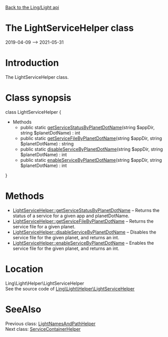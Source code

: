 [Back to the Ling/Light api](https://github.com/lingtalfi/Light/blob/master/doc/api/Ling/Light.md)



The LightServiceHelper class
================
2019-04-09 --> 2021-05-31






Introduction
============

The LightServiceHelper class.



Class synopsis
==============


class <span class="pl-k">LightServiceHelper</span>  {

- Methods
    - public static [getServiceStatusByPlanetDotName](https://github.com/lingtalfi/Light/blob/master/doc/api/Ling/Light/Helper/LightServiceHelper/getServiceStatusByPlanetDotName.md)(string $appDir, string $planetDotName) : int
    - public static [getServiceFileByPlanetDotName](https://github.com/lingtalfi/Light/blob/master/doc/api/Ling/Light/Helper/LightServiceHelper/getServiceFileByPlanetDotName.md)(string $appDir, string $planetDotName) : string
    - public static [disableServiceByPlanetDotName](https://github.com/lingtalfi/Light/blob/master/doc/api/Ling/Light/Helper/LightServiceHelper/disableServiceByPlanetDotName.md)(string $appDir, string $planetDotName) : int
    - public static [enableServiceByPlanetDotName](https://github.com/lingtalfi/Light/blob/master/doc/api/Ling/Light/Helper/LightServiceHelper/enableServiceByPlanetDotName.md)(string $appDir, string $planetDotName) : int

}






Methods
==============

- [LightServiceHelper::getServiceStatusByPlanetDotName](https://github.com/lingtalfi/Light/blob/master/doc/api/Ling/Light/Helper/LightServiceHelper/getServiceStatusByPlanetDotName.md) &ndash; Returns the status of a service for a given app and planetDotName.
- [LightServiceHelper::getServiceFileByPlanetDotName](https://github.com/lingtalfi/Light/blob/master/doc/api/Ling/Light/Helper/LightServiceHelper/getServiceFileByPlanetDotName.md) &ndash; Returns the service file for a given planet.
- [LightServiceHelper::disableServiceByPlanetDotName](https://github.com/lingtalfi/Light/blob/master/doc/api/Ling/Light/Helper/LightServiceHelper/disableServiceByPlanetDotName.md) &ndash; Disables the service file for the given planet, and returns an int.
- [LightServiceHelper::enableServiceByPlanetDotName](https://github.com/lingtalfi/Light/blob/master/doc/api/Ling/Light/Helper/LightServiceHelper/enableServiceByPlanetDotName.md) &ndash; Enables the service file for the given planet, and returns an int.





Location
=============
Ling\Light\Helper\LightServiceHelper<br>
See the source code of [Ling\Light\Helper\LightServiceHelper](https://github.com/lingtalfi/Light/blob/master/Helper/LightServiceHelper.php)



SeeAlso
==============
Previous class: [LightNamesAndPathHelper](https://github.com/lingtalfi/Light/blob/master/doc/api/Ling/Light/Helper/LightNamesAndPathHelper.md)<br>Next class: [ServiceContainerHelper](https://github.com/lingtalfi/Light/blob/master/doc/api/Ling/Light/Helper/ServiceContainerHelper.md)<br>
